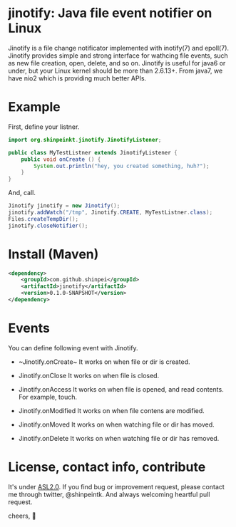 jinotify: Java file event notifier on Linux
==================================
Jinotify is a file change notificator implemented with inotify(7) and epoll(7). Jinotify provides simple and strong interface for wathcing file events, such as new file creation, open, delete, and so on. Jinotify is useful for java6 or under, but your Linux kernel should be more than 2.6.13+. From java7, we have nio2 which is providing much better APIs.

Example
===============
First, define your listner.

```java
import org.shinpeinkt.jinotify.JinotifyListener;

public class MyTestListner extends JinotifyListener {
    public void onCreate () {
        System.out.println("hey, you created something, huh?");
    }
}
```

And, call. 

```java
Jinotify jinotify = new Jinotify();
jinotify.addWatch("/tmp", Jinotify.CREATE, MyTestListner.class);
Files.createTempDir();
jinotify.closeNotifier();
```

Install (Maven)
===============
```xml
<dependency>
    <groupId>com.github.shinpei</groupId>
    <artifactId>jinotify</artifactId>
    <version>0.1.0-SNAPSHOT</version>
</dependency>
```

Events
===============
You can define following event with Jinotify.

+ ~Jinotify.onCreate~
	It works on when file or dir is created. 

+ Jinotify.onClose
	It works on when file is closed.

+ Jinotify.onAccess
	It works on when file is opened, and read contents. For example, touch.

+ Jinotify.onModified
	It works on when file contens are modified. 

+ Jinotify.onMoved
	It works on when watching file or dir has moved.

+ Jinotify.onDelete
	It works on when watching file or dir has removed.

License, contact info, contribute
===============
It's under [ASL2.0](http://www.apache.org/licenses/LICENSE-2.0). If you find bug or improvement request, please contact me through twitter, @shinpeintk. And always welcoming heartful pull request.

cheers, :beers:
